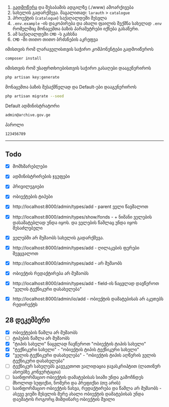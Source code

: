 <!-- https://stackoverflow.blog/2021/07/05/best-practices-for-writing-code-comments/ -->

1. [გადმოწერა](https://github.com/DavidTbilisi/larauth/archive/refs/heads/master.zip) და შესაბამის ადგილზე (./www) ამოარქივება
2. სახელის გადარქმევა. მაგალითად: `larauth` > `catalogue`
3. პროექტის (`catalogue`) საქაღალდეში შესვლა
4. `.env.example` -ის დაკოპირება და ახალი ფაილის შექმნა სახელად `.env` რომელშიც მონაცემთა ბაზის პარამეტრები იქნება გასაწერი.
5. ამ საქაღალდეში `CMD` -ს გახსნა
6. `CMD` -ში თითო თითო ბრძანების აკრეფვა



იმისთვის რომ ლარაველისთვის საჭირო კომპონენტები გადმოიწეროს 
```bash
composer install
```

იმისთვის რომ უსაფრთხოებისთვის საჭირო გასაღები დააგენერიროს
```bash
php artisan key:generate
```

მონაცემთა ბაზის შესაქმნელად და Default-ები დააგენერიროს
```bash
php artisan migrate --seed
```

Default ადმინისტრატორი
```bash
admin@archive.gov.ge
```
პაროლი
```bash
123456789
```
---

## Todo
- [x] მომხმარებლები  
- [x] ადმინისტრირების ჯგუფები  
- [x] პრივილეგიები  
- [x] ობიექტების ტიპები  


- [x] http://localhost:8000/admin/types/add - parent ველი წავშალოთ

- [x] http://localhost:8000/admin/types/show/fonds - + ნიშანი ველების დასამატებლად უნდა იყოს. და ველების წაშლაც უნდა იყოს შესაძლებელი

- [x] ველებში არ მუშაობს სახელის გადარქმევა. 

- [x] http://localhost:8000/admin/types/add - ღილაკების ფერები შევცვალოთ

- [x] http://localhost:8000/admin/types/add - არ მუშაობს

- [x] ობიექტის რედაქტირება არ მუშაობს

- [x] http://localhost:8000/admin/types/add - field-ის ნაცვლად დავწეროთ "ველის ტექნიკური დასახელება"

- [x] http://localhost:8000/admin/io/add - ობიექტის დამატებისას არ აკეთებს რედირექტს





## 28 დეკემბერი

- [x] ობიექტების წაშლა არ მუშაობს
- [ ] ტიპების წაშლა არ მუშაობს
- [x] "ტიპის სახელი" ნაცვლად ჩავწეროთ "ობიექტის ტიპის სახელი"
- [x] "ტექნიკური სახელი" - "ობიექტის ტიპის ტექნიკური სახელი"
- [x] "ველის ტექნიკური დასახელება" - "ობიექტის ტიპის აღწერის ველის ტექნიკური დასახელება"
- [ ] ტექნიკურ სახელებს გავუკეთოთ ვალიდაცია ჯავასკრიპტით (ლათინურ ასოებზე კონვერტაცია)
- [ ] საინფორმაციო ობიექტის დამატებისას სიაში უნდა გამოჩნდეს მხოლოდ სუფიქსი, ნომერი და პრეფიქსი (თუ არის)
- [ ] საინფორმაციო ობიექტის ნახვა, რედაქტირება და წაშლა არ მუშაობს - ასევე ვიუში შესვლის მერე ახალი ობიექტის დამატებისას უნდა დაემატოს როგორც მიმდინარე ობიექტის შვილი